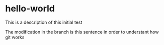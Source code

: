 # hello-world
This is a description of this initial test

The modification in the branch is this sentence in order to understant how git works

